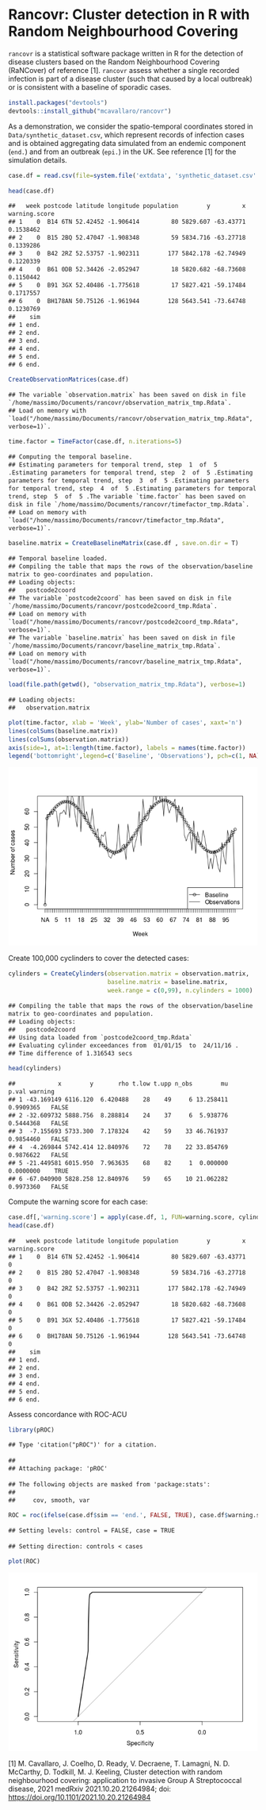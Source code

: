 # Rancovr: Cluster detection in R with Random Neighbourhood Covering

`rancovr` is a statistical software package written in R for the
detection of disease clusters based on the Random Neighbourhood Covering
(RaNCover) of reference \[1\]. `rancovr` assess whether a single
recorded infection is part of a disease cluster (such that caused by a
local outbreak) or is consistent with a baseline of sporadic cases.

``` r
install.packages("devtools")
devtools::install_github("mcavallaro/rancovr")
```

As a demonstration, we consider the spatio-temporal coordinates stored
in `Data/synthetic_dataset.csv`, which represent records of infection
cases and is obtained aggregating data simulated from an endemic
component (`end.`) and from an outbreak (`epi.`) in the UK. See
reference \[1\] for the simulation details.

``` r
case.df = read.csv(file=system.file('extdata', 'synthetic_dataset.csv' , package='rancovr'), sep = ',', stringsAsFactors = F)
```

``` r
head(case.df)
```

    ##   week postcode latitude longitude population        y         x warning.score
    ## 1    0  B14 6TN 52.42452 -1.906414         80 5829.607 -63.43771     0.1538462
    ## 2    0  B15 2BQ 52.47047 -1.908348         59 5834.716 -63.27718     0.1339286
    ## 3    0  B42 2RZ 52.53757 -1.902311        177 5842.178 -62.74949     0.1220339
    ## 4    0  B61 0DB 52.34426 -2.052947         18 5820.682 -68.73608     0.1150442
    ## 5    0  B91 3GX 52.40486 -1.775618         17 5827.421 -59.17484     0.1717557
    ## 6    0  BH178AN 50.75126 -1.961944        128 5643.541 -73.64748     0.1230769
    ##    sim
    ## 1 end.
    ## 2 end.
    ## 3 end.
    ## 4 end.
    ## 5 end.
    ## 6 end.

``` r
CreateObservationMatrices(case.df)
```

    ## The variable `observation.matrix` has been saved on disk in file `/home/massimo/Documents/rancovr/observation_matrix_tmp.Rdata`.
    ## Load on memory with `load("/home/massimo/Documents/rancovr/observation_matrix_tmp.Rdata", verbose=1)`.

``` r
time.factor = TimeFactor(case.df, n.iterations=5)
```

    ## Computing the temporal baseline.
    ## Estimating parameters for temporal trend, step  1  of  5 .Estimating parameters for temporal trend, step  2  of  5 .Estimating parameters for temporal trend, step  3  of  5 .Estimating parameters for temporal trend, step  4  of  5 .Estimating parameters for temporal trend, step  5  of  5 .The variable `time.factor` has been saved on disk in file `/home/massimo/Documents/rancovr/timefactor_tmp.Rdata`.
    ## Load on memory with `load("/home/massimo/Documents/rancovr/timefactor_tmp.Rdata", verbose=1)`.

``` r
baseline.matrix = CreateBaselineMatrix(case.df , save.on.dir = T)
```

    ## Temporal baseline loaded.
    ## Compiling the table that maps the rows of the observation/baseline matrix to geo-coordinates and population.
    ## Loading objects:
    ##   postcode2coord
    ## The variable `postcode2coord` has been saved on disk in file `/home/massimo/Documents/rancovr/postcode2coord_tmp.Rdata`.
    ## Load on memory with `load("/home/massimo/Documents/rancovr/postcode2coord_tmp.Rdata", verbose=1)`.
    ## The variable `baseline.matrix` has been saved on disk in file `/home/massimo/Documents/rancovr/baseline_matrix_tmp.Rdata`.
    ## Load on memory with `load("/home/massimo/Documents/rancovr/baseline_matrix_tmp.Rdata", verbose=1)`.

``` r
load(file.path(getwd(), "observation_matrix_tmp.Rdata"), verbose=1)
```

    ## Loading objects:
    ##   observation.matrix

``` r
plot(time.factor, xlab = 'Week', ylab='Number of cases', xaxt='n')
lines(colSums(baseline.matrix))
lines(colSums(observation.matrix))
axis(side=1, at=1:length(time.factor), labels = names(time.factor))
legend('bottomright',legend=c('Baseline', 'Observations'), pch=c(1, NA), lty=c(1,1))
```

![](README_files/figure-markdown_github/unnamed-chunk-8-1.png)

Create 100,000 cyclinders to cover the detected cases:

``` r
cylinders = CreateCylinders(observation.matrix = observation.matrix,
                            baseline.matrix = baseline.matrix,
                            week.range = c(0,99), n.cylinders = 1000)
```

    ## Compiling the table that maps the rows of the observation/baseline matrix to geo-coordinates and population.
    ## Loading objects:
    ##   postcode2coord
    ## Using data loaded from `postcode2coord_tmp.Rdata`
    ## Evaluating cylinder exceedances from  01/01/15  to  24/11/16 .
    ## Time difference of 1.316543 secs

``` r
head(cylinders)
```

    ##            x        y       rho t.low t.upp n_obs        mu     p.val warning
    ## 1 -43.169149 6116.120  6.420488    28    49     6 13.258411 0.9909365   FALSE
    ## 2 -32.609732 5888.756  8.288814    24    37     6  5.938776 0.5444368   FALSE
    ## 3  -7.155693 5733.300  7.178324    42    59    33 46.761937 0.9854460   FALSE
    ## 4  -4.269844 5742.414 12.840976    72    78    22 33.854769 0.9876622   FALSE
    ## 5 -21.449581 6015.950  7.963635    68    82     1  0.000000 0.0000000    TRUE
    ## 6 -67.040900 5828.258 12.840976    59    65    10 21.062282 0.9973360   FALSE

Compute the warning score for each case:

``` r
case.df[,'warning.score'] = apply(case.df, 1, FUN=warning.score, cylinders)
head(case.df)
```

    ##   week postcode latitude longitude population        y         x warning.score
    ## 1    0  B14 6TN 52.42452 -1.906414         80 5829.607 -63.43771             0
    ## 2    0  B15 2BQ 52.47047 -1.908348         59 5834.716 -63.27718             0
    ## 3    0  B42 2RZ 52.53757 -1.902311        177 5842.178 -62.74949             0
    ## 4    0  B61 0DB 52.34426 -2.052947         18 5820.682 -68.73608             0
    ## 5    0  B91 3GX 52.40486 -1.775618         17 5827.421 -59.17484             0
    ## 6    0  BH178AN 50.75126 -1.961944        128 5643.541 -73.64748             0
    ##    sim
    ## 1 end.
    ## 2 end.
    ## 3 end.
    ## 4 end.
    ## 5 end.
    ## 6 end.

Assess concordance with ROC-ACU

``` r
library(pROC)
```

    ## Type 'citation("pROC")' for a citation.

    ## 
    ## Attaching package: 'pROC'

    ## The following objects are masked from 'package:stats':
    ## 
    ##     cov, smooth, var

``` r
ROC = roc(ifelse(case.df$sim == 'end.', FALSE, TRUE), case.df$warning.score)
```

    ## Setting levels: control = FALSE, case = TRUE

    ## Setting direction: controls < cases

``` r
plot(ROC)
```

![](README_files/figure-markdown_github/unnamed-chunk-11-1.png)

\[1\] M. Cavallaro, J. Coelho, D. Ready, V. Decraene, T. Lamagni, N. D.
McCarthy, D. Todkill, M. J. Keeling, Cluster detection with random
neighbourhood covering: application to invasive Group A Streptococcal
disease, 2021
medRxiv 2021.10.20.21264984; doi: https://doi.org/10.1101/2021.10.20.21264984
